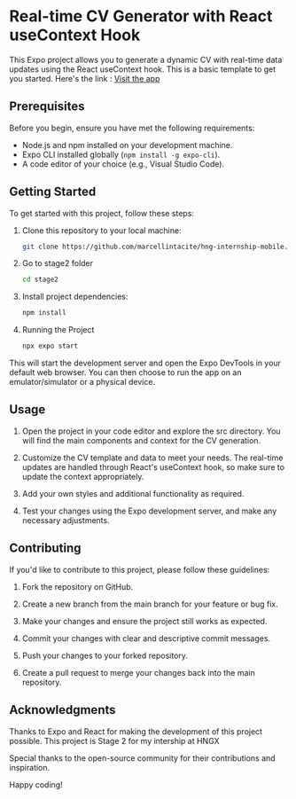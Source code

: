# Real-time CV Generator with React useContext Hook

This Expo project allows you to generate a dynamic CV with real-time data updates using the React useContext hook. This is a basic template to get you started.
Here's the link : <a href="https://appetize.io/app/ogdbgygrbebkyjdcirtslsonla?device=pixel4&osVersion=11.0&scale=75">Visit the app </a>
## Prerequisites

Before you begin, ensure you have met the following requirements:

- Node.js and npm installed on your development machine.
- Expo CLI installed globally (`npm install -g expo-cli`).
- A code editor of your choice (e.g., Visual Studio Code).

## Getting Started

To get started with this project, follow these steps:

1. Clone this repository to your local machine:

   ```bash
   git clone https://github.com/marcellintacite/hng-internship-mobile.git

   ```

2. Go to stage2 folder

   ```bash
   cd stage2

   ```

3. Install project dependencies:
   ```bash
   npm install
   ```
4. Running the Project
   ```bash
   npx expo start
   ```

This will start the development server and open the Expo DevTools in your default web browser. You can then choose to run the app on an emulator/simulator or a physical device.

## Usage

1. Open the project in your code editor and explore the src directory. You will find the main components and context for the CV generation.

2. Customize the CV template and data to meet your needs. The real-time updates are handled through React's useContext hook, so make sure to update the context appropriately.

3. Add your own styles and additional functionality as required.

4. Test your changes using the Expo development server, and make any necessary adjustments.


## Contributing

If you'd like to contribute to this project, please follow these guidelines:

1. Fork the repository on GitHub.

2. Create a new branch from the main branch for your feature or bug fix.

3. Make your changes and ensure the project still works as expected.

4. Commit your changes with clear and descriptive commit messages.

5. Push your changes to your forked repository.

6. Create a pull request to merge your changes back into the main repository.

## Acknowledgments
Thanks to Expo and React for making the development of this project possible. 
This project is Stage 2 for my intership at HNGX

Special thanks to the open-source community for their contributions and inspiration.

Happy coding!

